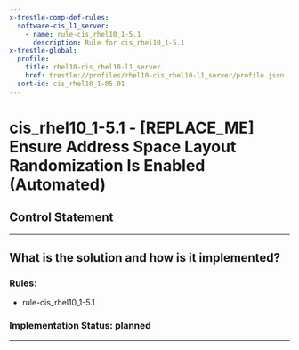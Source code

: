 ```yaml
---
x-trestle-comp-def-rules:
  software-cis_l1_server:
    - name: rule-cis_rhel10_1-5.1
      description: Rule for cis_rhel10_1-5.1
x-trestle-global:
  profile:
    title: rhel10-cis_rhel10-l1_server
    href: trestle://profiles/rhel10-cis_rhel10-l1_server/profile.json
  sort-id: cis_rhel10_1-05.01
---
```


# cis_rhel10_1-5.1 - \[REPLACE_ME\] Ensure Address Space Layout Randomization Is Enabled (Automated)

## Control Statement

______________________________________________________________________

## What is the solution and how is it implemented?

<!-- For implementation status enter one of: implemented, partial, planned, alternative, not-applicable -->

<!-- Note that the list of rules under ### Rules: is read-only and changes will not be captured after assembly to JSON -->

<!-- Add control implementation description here for control: cis_rhel10_1-5.1 -->

### Rules:

  - rule-cis_rhel10_1-5.1

### Implementation Status: planned

______________________________________________________________________
